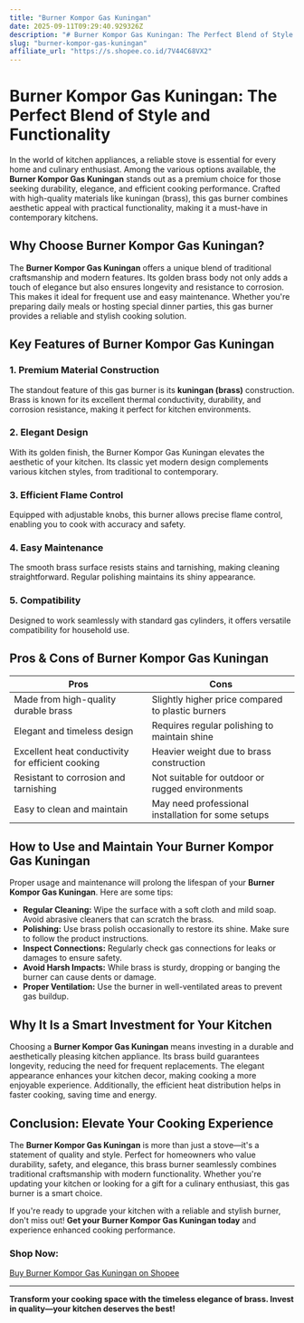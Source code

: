 ```yaml
---
title: "Burner Kompor Gas Kuningan"
date: 2025-09-11T09:29:40.929326Z
description: "# Burner Kompor Gas Kuningan: The Perfect Blend of Style and Functionality..."
slug: "burner-kompor-gas-kuningan"
affiliate_url: "https://s.shopee.co.id/7V44C68VX2"
---
```

# Burner Kompor Gas Kuningan: The Perfect Blend of Style and Functionality

In the world of kitchen appliances, a reliable stove is essential for every home and culinary enthusiast. Among the various options available, the **Burner Kompor Gas Kuningan** stands out as a premium choice for those seeking durability, elegance, and efficient cooking performance. Crafted with high-quality materials like kuningan (brass), this gas burner combines aesthetic appeal with practical functionality, making it a must-have in contemporary kitchens.

## Why Choose Burner Kompor Gas Kuningan?

The **Burner Kompor Gas Kuningan** offers a unique blend of traditional craftsmanship and modern features. Its golden brass body not only adds a touch of elegance but also ensures longevity and resistance to corrosion. This makes it ideal for frequent use and easy maintenance. Whether you're preparing daily meals or hosting special dinner parties, this gas burner provides a reliable and stylish cooking solution.

## Key Features of Burner Kompor Gas Kuningan

### 1. Premium Material Construction
The standout feature of this gas burner is its **kuningan (brass)** construction. Brass is known for its excellent thermal conductivity, durability, and corrosion resistance, making it perfect for kitchen environments.

### 2. Elegant Design
With its golden finish, the Burner Kompor Gas Kuningan elevates the aesthetic of your kitchen. Its classic yet modern design complements various kitchen styles, from traditional to contemporary.

### 3. Efficient Flame Control
Equipped with adjustable knobs, this burner allows precise flame control, enabling you to cook with accuracy and safety.

### 4. Easy Maintenance
The smooth brass surface resists stains and tarnishing, making cleaning straightforward. Regular polishing maintains its shiny appearance.

### 5. Compatibility
Designed to work seamlessly with standard gas cylinders, it offers versatile compatibility for household use.

## Pros & Cons of Burner Kompor Gas Kuningan

| Pros                                                       | Cons                                              |
|------------------------------------------------------------|---------------------------------------------------|
| Made from high-quality durable brass                     | Slightly higher price compared to plastic burners |
| Elegant and timeless design                              | Requires regular polishing to maintain shine    |
| Excellent heat conductivity for efficient cooking        | Heavier weight due to brass construction        |
| Resistant to corrosion and tarnishing                   | Not suitable for outdoor or rugged environments |
| Easy to clean and maintain                              | May need professional installation for some setups |

## How to Use and Maintain Your Burner Kompor Gas Kuningan

Proper usage and maintenance will prolong the lifespan of your **Burner Kompor Gas Kuningan**. Here are some tips:

- **Regular Cleaning:** Wipe the surface with a soft cloth and mild soap. Avoid abrasive cleaners that can scratch the brass.
- **Polishing:** Use brass polish occasionally to restore its shine. Make sure to follow the product instructions.
- **Inspect Connections:** Regularly check gas connections for leaks or damages to ensure safety.
- **Avoid Harsh Impacts:** While brass is sturdy, dropping or banging the burner can cause dents or damage.
- **Proper Ventilation:** Use the burner in well-ventilated areas to prevent gas buildup.

## Why It Is a Smart Investment for Your Kitchen

Choosing a **Burner Kompor Gas Kuningan** means investing in a durable and aesthetically pleasing kitchen appliance. Its brass build guarantees longevity, reducing the need for frequent replacements. The elegant appearance enhances your kitchen decor, making cooking a more enjoyable experience. Additionally, the efficient heat distribution helps in faster cooking, saving time and energy.

## Conclusion: Elevate Your Cooking Experience

The **Burner Kompor Gas Kuningan** is more than just a stove—it's a statement of quality and style. Perfect for homeowners who value durability, safety, and elegance, this brass burner seamlessly combines traditional craftsmanship with modern functionality. Whether you're updating your kitchen or looking for a gift for a culinary enthusiast, this gas burner is a smart choice.

If you're ready to upgrade your kitchen with a reliable and stylish burner, don't miss out! **Get your Burner Kompor Gas Kuningan today** and experience enhanced cooking performance.

### Shop Now:
[Buy Burner Kompor Gas Kuningan on Shopee](https://s.shopee.co.id/7V44C68VX2)

---

**Transform your cooking space with the timeless elegance of brass. Invest in quality—your kitchen deserves the best!**